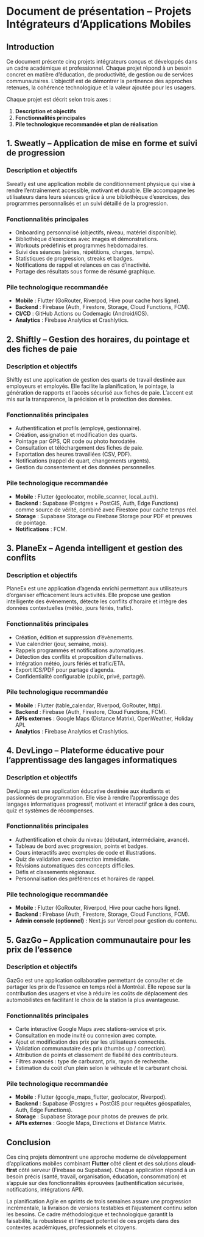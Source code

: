 # Document de présentation – Projets Intégrateurs d’Applications Mobiles

## Introduction

Ce document présente cinq projets intégrateurs conçus et développés dans un cadre académique et professionnel. Chaque projet répond à un besoin concret en matière d’éducation, de productivité, de gestion ou de services communautaires. L’objectif est de démontrer la pertinence des approches retenues, la cohérence technologique et la valeur ajoutée pour les usagers.

Chaque projet est décrit selon trois axes :

1. **Description et objectifs**
2. **Fonctionnalités principales**
3. **Pile technologique recommandée et plan de réalisation**



## 1. Sweatly – Application de mise en forme et suivi de progression

### Description et objectifs

Sweatly est une application mobile de conditionnement physique qui vise à rendre l’entraînement accessible, motivant et durable. Elle accompagne les utilisateurs dans leurs séances grâce à une bibliothèque d’exercices, des programmes personnalisés et un suivi détaillé de la progression.

### Fonctionnalités principales

* Onboarding personnalisé (objectifs, niveau, matériel disponible).
* Bibliothèque d’exercices avec images et démonstrations.
* Workouts prédéfinis et programmes hebdomadaires.
* Suivi des séances (séries, répétitions, charges, temps).
* Statistiques de progression, streaks et badges.
* Notifications de rappel et relances en cas d’inactivité.
* Partage des résultats sous forme de résumé graphique.

### Pile technologique recommandée

* **Mobile** : Flutter (GoRouter, Riverpod, Hive pour cache hors ligne).
* **Backend** : Firebase (Auth, Firestore, Storage, Cloud Functions, FCM).
* **CI/CD** : GitHub Actions ou Codemagic (Android/iOS).
* **Analytics** : Firebase Analytics et Crashlytics.



## 2. Shiftly – Gestion des horaires, du pointage et des fiches de paie

### Description et objectifs

Shiftly est une application de gestion des quarts de travail destinée aux employeurs et employés. Elle facilite la planification, le pointage, la génération de rapports et l’accès sécurisé aux fiches de paie. L’accent est mis sur la transparence, la précision et la protection des données.

### Fonctionnalités principales

* Authentification et profils (employé, gestionnaire).
* Création, assignation et modification des quarts.
* Pointage par GPS, QR code ou photo horodatée.
* Consultation et téléchargement des fiches de paie.
* Exportation des heures travaillées (CSV, PDF).
* Notifications (rappel de quart, changements urgents).
* Gestion du consentement et des données personnelles.

### Pile technologique recommandée

* **Mobile** : Flutter (geolocator, mobile\_scanner, local\_auth).
* **Backend** : Supabase (Postgres + PostGIS, Auth, Edge Functions) comme source de vérité, combiné avec Firestore pour cache temps réel.
* **Storage** : Supabase Storage ou Firebase Storage pour PDF et preuves de pointage.
* **Notifications** : FCM.



## 3. PlaneEx – Agenda intelligent et gestion des conflits

### Description et objectifs

PlaneEx est une application d’agenda enrichi permettant aux utilisateurs d’organiser efficacement leurs activités. Elle propose une gestion intelligente des évènements, détecte les conflits d’horaire et intègre des données contextuelles (météo, jours fériés, trafic).

### Fonctionnalités principales

* Création, édition et suppression d’évènements.
* Vue calendrier (jour, semaine, mois).
* Rappels programmés et notifications automatiques.
* Détection des conflits et proposition d’alternatives.
* Intégration météo, jours fériés et trafic/ETA.
* Export ICS/PDF pour partage d’agenda.
* Confidentialité configurable (public, privé, partagé).

### Pile technologique recommandée

* **Mobile** : Flutter (table\_calendar, Riverpod, GoRouter, http).
* **Backend** : Firebase (Auth, Firestore, Cloud Functions, FCM).
* **APIs externes** : Google Maps (Distance Matrix), OpenWeather, Holiday API.
* **Analytics** : Firebase Analytics et Crashlytics.



## 4. DevLingo – Plateforme éducative pour l’apprentissage des langages informatiques

### Description et objectifs

DevLingo est une application éducative destinée aux étudiants et passionnés de programmation. Elle vise à rendre l’apprentissage des langages informatiques progressif, motivant et interactif grâce à des cours, quiz et systèmes de récompenses.

### Fonctionnalités principales

* Authentification et choix du niveau (débutant, intermédiaire, avancé).
* Tableau de bord avec progression, points et badges.
* Cours interactifs avec exemples de code et illustrations.
* Quiz de validation avec correction immédiate.
* Révisions automatiques des concepts difficiles.
* Défis et classements régionaux.
* Personnalisation des préférences et horaires de rappel.

### Pile technologique recommandée

* **Mobile** : Flutter (GoRouter, Riverpod, Hive pour cache hors ligne).
* **Backend** : Firebase (Auth, Firestore, Storage, Cloud Functions, FCM).
* **Admin console (optionnel)** : Next.js sur Vercel pour gestion du contenu.


## 5. GazGo – Application communautaire pour les prix de l’essence

### Description et objectifs

GazGo est une application collaborative permettant de consulter et de partager les prix de l’essence en temps réel à Montréal. Elle repose sur la contribution des usagers et vise à réduire les coûts de déplacement des automobilistes en facilitant le choix de la station la plus avantageuse.

### Fonctionnalités principales

* Carte interactive Google Maps avec stations-service et prix.
* Consultation en mode invité ou connexion avec compte.
* Ajout et modification des prix par les utilisateurs connectés.
* Validation communautaire des prix (thumbs up / correction).
* Attribution de points et classement de fiabilité des contributeurs.
* Filtres avancés : type de carburant, prix, rayon de recherche.
* Estimation du coût d’un plein selon le véhicule et le carburant choisi.

### Pile technologique recommandée

* **Mobile** : Flutter (google\_maps\_flutter, geolocator, Riverpod).
* **Backend** : Supabase (Postgres + PostGIS pour requêtes géospatiales, Auth, Edge Functions).
* **Storage** : Supabase Storage pour photos de preuves de prix.
* **APIs externes** : Google Maps, Directions et Distance Matrix.



## Conclusion

Ces cinq projets démontrent une approche moderne de développement d’applications mobiles combinant **Flutter** côté client et des solutions **cloud-first** côté serveur (Firebase ou Supabase). Chaque application répond à un besoin précis (santé, travail, organisation, éducation, consommation) et s’appuie sur des fonctionnalités éprouvées (authentification sécurisée, notifications, intégrations API).

La planification Agile en sprints de trois semaines assure une progression incrémentale, la livraison de versions testables et l’ajustement continu selon les besoins. Ce cadre méthodologique et technologique garantit la faisabilité, la robustesse et l’impact potentiel de ces projets dans des contextes académiques, professionnels et citoyens.
